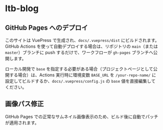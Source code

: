 # ltb-blog

## GitHub Pages へのデプロイ

このサイトは VuePress で生成され、`docs/.vuepress/dist` にビルドされます。GitHub Actions を使って自動デプロイする場合は、リポジトリの `main`（または `master`）ブランチに push するだけで、ワークフローが `gh-pages` ブランチへ公開します。

ローカル開発で `base` を指定する必要がある場合（プロジェクトページとして公開する場合）は、Actions 実行時に環境変数 `BASE_URL` を `/your-repo-name/` に設定してビルドするか、`docs/.vuepress/config.js` の `base` 値を直接編集してください。

## 画像パス修正

GitHub Pages での正常なサムネイル画像表示のため、ビルド後に自動でパッチが適用されます。
